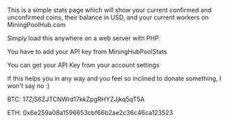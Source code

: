 This is a simple stats page which will show your current confirmed and unconfirmed coins, their balance in USD, and your current workers on MiningPoolHub.com

Simply load this anywhere on a web server with PHP. 

You have to add your API key from MiningHubPoolStats

You can get your API Key from your account settings


If this helps you in any way and you feel so inclined to donate something, I won't say no :)



BTC: 17ZjS6ZJTCNWrd17kkZpgRHYZJjkq5qT5A

ETH: 0x6e259a08a1596653cbf66b2ae2c36c46ca123523